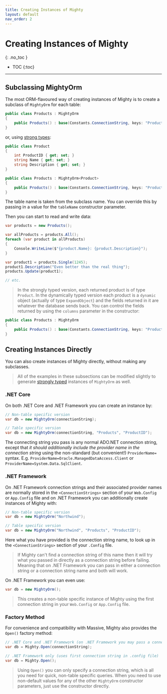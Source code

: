 ```yaml
---
title: Creating Instances of Mighty
layout: default
nav_order: 2
---
```


# Creating Instances of Mighty
{: .no_toc }

- TOC
{:toc}

---

## Subclassing MightyOrm

The most ORM-flavoured way of creating instances of Mighty is to create a subclass of `MightyOrm` for each table:

```c#
public class Products : MightyOrm
{
    public Products() : base(Constants.ConnectionString, keys: "ProductID") {}
}
```

or, using [strong types](strongly-typed-mighty):

```c#
public class Product
{
    int ProductID { get; set; }
    string Name { get; set; }
    string Description { get; set; }
}

public class Products : MightyOrm<Product>
{
    public Products() : base(Constants.ConnectionString, keys: "ProductID") { }
}
```

The table name is taken from the subclass name. You can override this by passing in a value for the `tableName` constructor parameter.

Then you can start to read and write data:

```c#
var products = new Products();

var allProducts = products.All();
foreach (var product in allProducts)
{
    Console.WriteLine($"{product.Name}: {product.Description}");
}

var product1 = products.Single(1245);
product1.Description("Even better than the real thing");
products.Update(product1);

// etc.
```

> In the strongly typed version, each returned product is of type `Product`. In the dynamically typed version each product is a `dynamic` object (actually of type `ExpandObject`) and the fields returned in it are whatever the database sends back. You can control the fields returned by using the `columns` parameter in the constructor:

```c#
public class Products : MightyOrm
{
    public Products() : base(Constants.ConnectionString, keys: "ProductID", columns: "ProductID, Name, Description") {}
}
```

## Creating Instances Directly

You can also create instances of Mighty directly, without making any subclasses.

> All of the examples in these subsections can be modified slightly to generate [strongly typed](strongly-typed-mighty) instances of `MightyOrm` as well.

### .NET Core

On both .NET Core and .NET Framework you can create an instance by:

```c#
// Non-table specific version
var db = new MightyOrm(connectionString);
```

```c#
// Table specific version
var db = new MightyOrm(connectionString, "Products", "ProductID");
```

The connecting string you pass is any normal ADO.NET connection string, except that *it should additionally include the provider name in the connection string* using the non-standard (but convenient!) `ProviderName=` syntax. E.g. `ProviderName=Oracle.ManagedDataAccess.Client` or  `ProviderName=System.Data.SqlClient`.


### .NET Framework

On .NET Framework connection strings and their associated provider names are normally stored in the `<ConnectionStrings>` section of your `Web.Config` or `App.Config` file and on .NET Framework you can additionally create instances of Mighty with:

```c#
// Non-table specific version
var db = new MightyOrm("Northwind");
```

```c#
// Table specific version
var db = new MightyOrm("Northwind", "Products", "ProductID");
```

Here what you have provided is the connection string name, to look up in the `<ConnectionStrings>` section of your `.Config` file.

> If Mighty can't find a connection string of this name then it will try what you passed in directly as a connection string before failing. Meaning that on .NET Framework you can pass in either a connection string or a connection string name and both will work.

On .NET Framework you can even use:

```c#
var db = new MightyOrm();
```

> This creates a non-table specific instance of Mighty using the first connection string in your `Web.Config` or `App.Config` file.

### Factory Method

For convenience and compatibility with Massive, Mighty also provides the `Open()` factory method:

```c#
// .NET Core and .NET Framework (on .NET Framework you may pass a connection string name)
var db = Mighty.Open(connectionString);
```

```c#
// .NET Framework only (uses first connection string in .config file)
var db = Mighty.Open();
```

> Using `Open()` you can only specify a connection string, which is all you need for quick, non-table specific queries. When you need to use non-default values for any of the other `MightyOrm` constructor parameters, just use the constructor directly.
